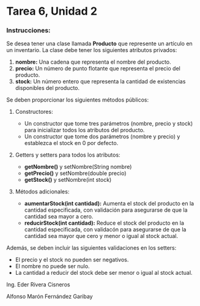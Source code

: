 # Tarea 6, Unidad 2

### Instrucciones:

Se desea tener una clase llamada **Producto** que represente un artículo en un inventario. La clase debe tener los siguientes atributos privados:

1. **nombre:** Una cadena que representa el nombre del producto.
2. **precio:** Un número de punto flotante que representa el precio del producto.
3. **stock:** Un número entero que representa la cantidad de existencias disponibles del producto.

Se deben proporcionar los siguientes métodos públicos:

1. Constructores:
    - Un constructor que tome tres parámetros (nombre, precio y stock) para inicializar todos los atributos del producto.
    - Un constructor que tome dos parámetros (nombre y precio) y establezca el stock en 0 por defecto.

2. Getters y setters para todos los atributos:
    - **getNombre()** y setNombre(String nombre)
    - **getPrecio()** y setNombre(double precio)
    - **getStock()** y setNombre(int stock)

3. Métodos adicionales:
    - **aumentarStock(int cantidad):** Aumenta el stock del producto en la cantidad especificada, con validación para asegurarse de que la cantidad sea mayor a cero.
    - **reducirStock(int cantidad):** Reduce el stock del producto en la cantidad especificada, con validacón para asegurarse de que la cantidad sea mayor que cero y menor o igual al stock actual.

Además, se deben incluir las siguientes validaciones en los setters:
- El precio y el stock no pueden ser negativos.
- El nombre no puede ser nulo.
- La cantidad a reducir del stock debe ser menor o igual al stock actual.

Ing. Eder Rivera Cisneros  

Alfonso Marón Fernández Garibay
